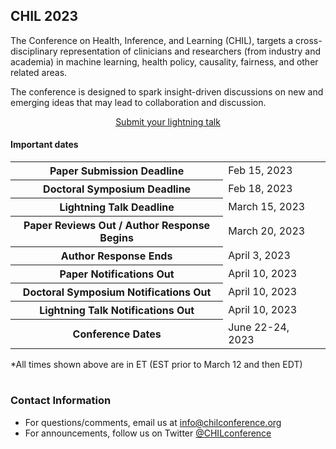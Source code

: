 ## CHIL 2023

The Conference on Health, Inference, and Learning (CHIL), targets a cross-disciplinary representation of clinicians and researchers (from industry and academia) in machine learning, health policy, causality, fairness, and other related areas.

The conference is designed to spark insight-driven discussions on new and emerging ideas that may lead to collaboration and discussion.

<center><a class="btn-primary btn-lg" role="button" aria-pressed="true" href="https://forms.gle/gL5KNaV6fTKHPQJP8" target="_blank" rel="noopener">Submit your lightning talk</a></center>


#### Important dates
<div>

<table class="timeline-table table table-sm">
  <tbody>
    <tr>
      <th scope="row">Paper Submission Deadline</th>
      <td>Feb 15, 2023</td>
      <td class="text-right"><span class="countdown" data-startdate="2023-02-16T04:59:00.00Z"></span></td> 
    </tr>
    <tr>
      <th scope="row">Doctoral Symposium Deadline</th>
      <td>Feb 18, 2023</td>
      <td class="text-right"><span class="countdown" data-startdate="2023-02-18T04:59:00.00Z"></span></td> 
    </tr>
    <tr>
      <th scope="row">Lightning Talk Deadline</th>
      <td>March 15, 2023</td>
      <td class="text-right"><span class="countdown" data-startdate="2023-03-16T04:59:00.00Z"></span></td> 
    </tr>
    <tr>
      <th scope="row">Paper Reviews Out / Author Response Begins</th>
      <td>March 20, 2023</td>
      <td class="text-right"><span class="countdown" data-startdate="2023-03-21T03:59:00.00Z"></span></td>
    </tr>
    <tr>
      <th scope="row">Author Response Ends</th>
      <td>April 3, 2023</td>
      <td class="text-right"><span class="countdown" data-startdate="2023-04-04T03:59:00.00Z"></span></td>
    </tr>
    <tr>
      <th scope="row">Paper Notifications Out</th>
      <td>April 10, 2023</td>
      <td class="text-right"><span class="countdown" data-startdate="2023-04-11T03:59:00.00Z"></span></td>
    </tr>
    <tr>
      <th scope="row">Doctoral Symposium Notifications Out</th>
      <td>April 10, 2023</td>
      <td class="text-right"><span class="countdown" data-startdate="2023-04-11T03:59:00.00Z"></span></td> 
    </tr>
    <tr>
      <th scope="row">Lightning Talk Notifications Out</th>
      <td>April 10, 2023</td>
      <td class="text-right"><span class="countdown" data-startdate="2023-04-11T03:59:00.00Z"></span></td> 
    </tr>
    <tr>
      <th scope="row">Conference Dates</th>
      <td>June 22-24, 2023</td>
      <td class="text-right"><span class="countdown" data-startdate="June 22, 2023"></span></td>
    </tr>
  </tbody>
</table>
<div class="text-right">*All times shown above are in ET (EST prior to March 12 and then EDT) </div>
<br />
</div>

### Contact Information

- For questions/comments, email us at [info@chilconference.org](mailto:info@chilconference.org)
- For announcements, follow us on Twitter [@CHILconference](https://twitter.com/chilconference)
